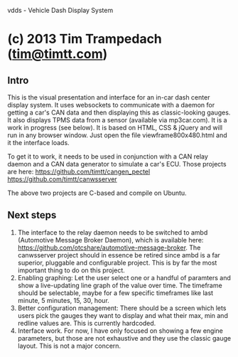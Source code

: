 vdds - Vehicle Dash Display System

(c) 2013 Tim Trampedach (tim@timtt.com)
===================================


Intro
-----
This is the visual presentation and interface for an in-car dash center display system. It uses websockets to communicate with a daemon for getting a car's CAN data and then displaying this as classic-looking gauges. It also displays TPMS data from a sensor (available via mp3car.com). It is a work in progress (see below). It is based on HTML, CSS & jQuery and will run in any browser window. Just open the file viewframe800x480.html and it the interface loads.

To get it to work, it needs to be used in conjunction with a CAN relay daemon and a CAN data generator to simulate a car's ECU. Those projects are here:
https://github.com/timtt/cangen_pectel
https://github.com/timtt/canwsserver

The above two projects are C-based and compile on Ubuntu.


Next steps
----------
1) The interface to the relay daemon needs to be switched to ambd (Automotive Message Broker Daemon), which is available here: https://github.com/otcshare/automotive-message-broker. The canwsserver project should in essence be retired since ambd is a far superior, pluggable and configurable project. This is by far the most important thing to do on this project.
2) Enabling graphing: Let the user select one or a handful of paramters and show a live-updating line graph of the value over time. The timeframe should be selectable, maybe for a few specific timeframes like last minute, 5 minutes, 15, 30, hour.
3) Better configuration management: There should be a screen which lets users pick the gauges they want to display and what their max, min and redline values are. This is currently hardcoded.
4) Interface work. For now, I have only focused on showing a few engine parameters, but those are not exhaustive and they use the classic gauge layout. This is not a major concern.
